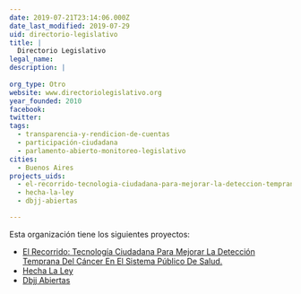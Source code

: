 ```yaml
---
date: 2019-07-21T23:14:06.000Z
date_last_modified: 2019-07-29
uid: directorio-legislativo
title: |
  Directorio Legislativo
legal_name: 
description: |
  
org_type: Otro
website: www.directoriolegislativo.org
year_founded: 2010
facebook: 
twitter: 
tags:
  - transparencia-y-rendicion-de-cuentas
  - participación-ciudadana
  - parlamento-abierto-monitoreo-legislativo
cities: 
  - Buenos Aires
projects_uids:
  - el-recorrido-tecnologia-ciudadana-para-mejorar-la-deteccion-temprana-del-cancer-en-el-sistema-publico-de-salud
  - hecha-la-ley
  - dbjj-abiertas

---
```


Esta organización tiene los siguientes proyectos:

- [El Recorrido: Tecnología Ciudadana Para Mejorar La Detección Temprana Del Cáncer En El Sistema Público De Salud.](/proyectos/el-recorrido-tecnologia-ciudadana-para-mejorar-la-deteccion-temprana-del-cancer-en-el-sistema-publico-de-salud)
- [Hecha La Ley](/proyectos/hecha-la-ley)
- [Dbjj Abiertas](/proyectos/dbjj-abiertas)
